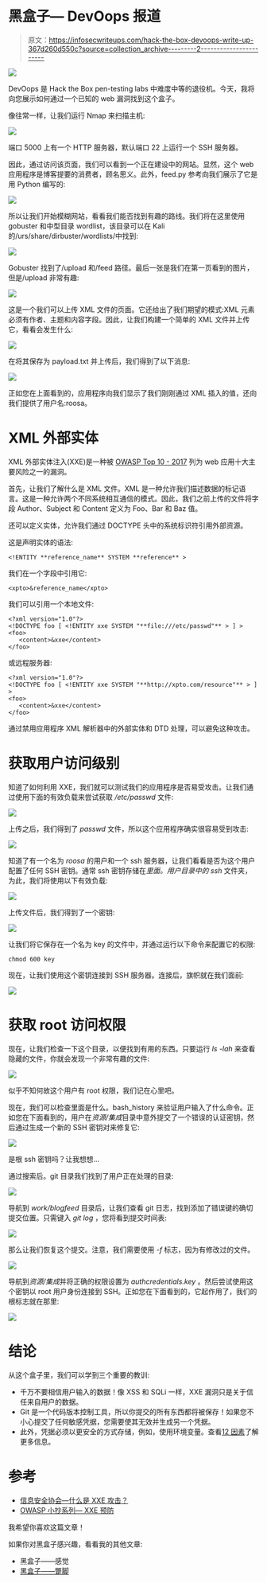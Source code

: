 # 黑盒子— DevOops 报道

> 原文：<https://infosecwriteups.com/hack-the-box-devoops-write-up-367d260d550c?source=collection_archive---------2----------------------->

![](img/1eb606e30d6cb6dbdaaf5843d0af5e9f.png)

DevOops 是 Hack the Box pen-testing labs 中难度中等的退役机。今天，我将向您展示如何通过一个已知的 web 漏洞找到这个盒子。

像往常一样，让我们运行 Nmap 来扫描主机:

![](img/de756844142b1e5870f3a0c3a103bdc5.png)

端口 5000 上有一个 HTTP 服务器，默认端口 22 上运行一个 SSH 服务器。

因此，通过访问该页面，我们可以看到一个正在建设中的网站。显然，这个 web 应用程序是博客提要的消费者，顾名思义。此外，feed.py 参考向我们展示了它是用 Python 编写的:

![](img/66d34b7b7a04a2ed7644620a1c39f15d.png)

所以让我们开始模糊网站，看看我们能否找到有趣的路线。我们将在这里使用 gobuster 和中型目录 wordlist，该目录可以在 Kali 的/urs/share/dirbuster/wordlists/中找到:

![](img/0edf405113c9b43abf5d97f7eeab5a72.png)

Gobuster 找到了/upload 和/feed 路径。最后一张是我们在第一页看到的图片，但是/upload 非常有趣:

![](img/e963b888077e02a60135c2342d6ad9c3.png)

这是一个我们可以上传 XML 文件的页面。它还给出了我们期望的模式:XML 元素必须有作者、主题和内容字段。因此，让我们构建一个简单的 XML 文件并上传它，看看会发生什么:

![](img/c27af365da1144f90bae5549343c29ce.png)

在将其保存为 payload.txt 并上传后，我们得到了以下消息:

![](img/ad58a5cee6e04fc57380a8fdd4ddc74f.png)

正如您在上面看到的，应用程序向我们显示了我们刚刚通过 XML 插入的值，还向我们提供了用户名:roosa。

# XML 外部实体

XML 外部实体注入(XXE)是一种被 [OWASP Top 10 - 2017](https://owasp.org/www-project-top-ten/OWASP_Top_Ten_2017/) 列为 web 应用十大主要风险之一的漏洞。

首先，让我们了解什么是 XML 文件。XML 是一种允许我们描述数据的标记语言。这是一种允许两个不同系统相互通信的模式。因此，我们之前上传的文件将字段 Author、Subject 和 Content 定义为 Foo、Bar 和 Baz 值。

还可以定义实体，允许我们通过 DOCTYPE 头中的系统标识符引用外部资源。

这是声明实体的语法:

```
<!ENTITY **reference_name** SYSTEM **reference** >
```

我们在一个字段中引用它:

```
<xpto>&reference_name</xpto>
```

我们可以引用一个本地文件:

```
<?xml version="1.0"?>
<!DOCTYPE foo [ <!ENTITY xxe SYSTEM "**file:///etc/passwd"** > ] >
<foo>
   <content>&xxe</content>
</foo>
```

或远程服务器:

```
<?xml version="1.0"?>
<!DOCTYPE foo [ <!ENTITY xxe SYSTEM "**http://xpto.com/resource"** > ] >
<foo>
   <content>&xxe</content>
</foo>
```

通过禁用应用程序 XML 解析器中的外部实体和 DTD 处理，可以避免这种攻击。

# 获取用户访问级别

知道了如何利用 XXE，我们就可以测试我们的应用程序是否易受攻击。让我们通过使用下面的有效负载来尝试获取 */etc/passwd* 文件:

![](img/8d899ac45973cf5343ae2d37761924c8.png)

上传之后，我们得到了 *passwd* 文件，所以这个应用程序确实很容易受到攻击:

![](img/3a9da0238137caa8118e79673842308b.png)

知道了有一个名为 *roosa* 的用户和一个 ssh 服务器，让我们看看是否为这个用户配置了任何 SSH 密钥。通常 ssh 密钥存储在*里面。用户目录中的 ssh* 文件夹，为此，我们将使用以下有效负载:

![](img/5926eec182262b261f662cb48d427fcc.png)

上传文件后，我们得到了一个密钥:

![](img/2ac39f99c1fcc2f95348fba23aa31cca.png)

让我们将它保存在一个名为 key 的文件中，并通过运行以下命令来配置它的权限:

```
chmod 600 key
```

现在，让我们使用这个密钥连接到 SSH 服务器。连接后，旗帜就在我们面前:

![](img/75aa5c828deb634b99d174bd2b80d78b.png)

# 获取 root 访问权限

现在，让我们检查一下这个目录，以便找到有用的东西。只要运行 *ls -lah* 来查看隐藏的文件，你就会发现一个非常有趣的文件:

![](img/9a627a75c055c197fb3b5ae38d808c0f.png)

似乎不知何故这个用户有 root 权限，我们记在心里吧。

现在，我们可以检查里面是什么。bash_history 来验证用户输入了什么命令。正如您在下面看到的，用户在*资源/集成*目录中意外提交了一个错误的认证密钥，然后通过生成一个新的 SSH 密钥对来修复它:

![](img/8613454b79781b248bbeaeeb10dab2f6.png)

是根 ssh 密钥吗？让我想想…

通过搜索后。git 目录我们找到了用户正在处理的目录:

![](img/fe9e81733c062731df43549befacd38e.png)

导航到 *work/blogfeed* 目录后，让我们查看 git 日志，找到添加了错误键的确切提交位置。只需键入 *git log* ，您将看到提交时间表:

![](img/68e3e46b5c746b1ea85e34e3b88b4f69.png)

那么让我们恢复这个提交。注意，我们需要使用 *-f* 标志，因为有修改过的文件。

![](img/156e25e46ec61da3451b2e172125c199.png)

导航到*资源/集成*并将正确的权限设置为 *authcredentials.key* 。然后尝试使用这个密钥以 root 用户身份连接到 SSH。正如您在下面看到的，它起作用了，我们的根标志就在那里:

![](img/2033191cda5ded54daaf84a0ecc95fe7.png)

# 结论

从这个盒子里，我们可以学到三个重要的教训:

*   千万不要相信用户输入的数据！像 XSS 和 SQLi 一样，XXE 漏洞只是关于信任来自用户的数据。
*   Git 是一个代码版本控制工具，所以你提交的所有东西都将被保存！如果您不小心提交了任何敏感凭据，您需要使其无效并生成另一个凭据。
*   此外，凭据必须以更安全的方式存储，例如，使用环境变量。查看[12 因素](https://12factor.net/config)了解更多信息。

# 参考

*   [信息安全协会—什么是 XXE 攻击？](https://resources.infosecinstitute.com/xxe-attacks/#gref)
*   [OWASP 小抄系列— XXE 预防](https://cheatsheetseries.owasp.org/cheatsheets/XML_External_Entity_Prevention_Cheat_Sheet.html)

我希望你喜欢这篇文章！

如果你对黑盒子感兴趣，看看我的其他文章:

*   黑盒子——感觉
*   [黑盒子——蹩脚](https://medium.com/rd-shipit/dive-into-hack-the-box-lame-ec44fccb5711)